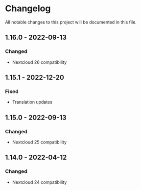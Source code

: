 # Changelog
All notable changes to this project will be documented in this file.

## 1.16.0 - 2022-09-13
### Changed
- Nextcloud 26 compatibility

## 1.15.1 - 2022-12-20
### Fixed
- Translation updates

## 1.15.0 - 2022-09-13
### Changed
- Nextcloud 25 compatibility

## 1.14.0 - 2022-04-12
### Changed
- Nextcloud 24 compatibility
